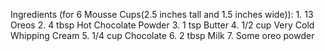 Ingredients (for 6 Mousse Cups(2.5 inches tall and 1.5 inches wide)):
    1. 13 Oreos
    2. 4 tbsp Hot Chocolate Powder
    3. 1 tsp Butter
    4. 1/2 cup Very Cold Whipping Cream
    5. 1/4 cup Chocolate
    6. 2 tbsp Milk
    7. Some oreo powder